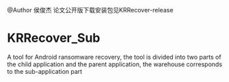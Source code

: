 @Author 侯俊杰 论文公开版下载安装包见KRRecover-release
# KRRecover_Sub
A tool for Android ransomware recovery, the tool is divided into two parts of the child application and the parent application, the warehouse corresponds to the sub-application part
